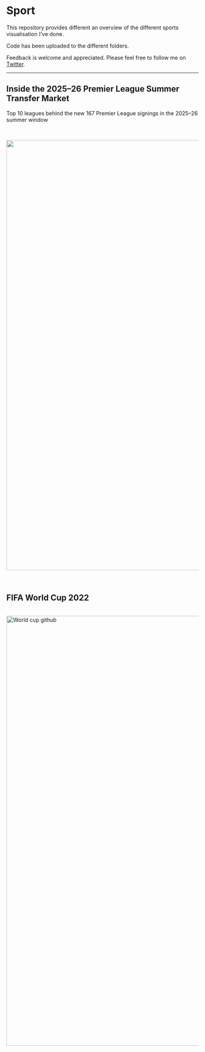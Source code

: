 
# Sport

This repository provides different an overview of the different sports visualisation I've done.

Code has been uploaded to the different folders.

Feedback is welcome and appreciated. Please feel free to follow me on [Twitter](https://twitter.com/Juanma_MN).

<hr>

## Inside the 2025–26 Premier League Summer Transfer Market

Top 10 leagues behind the new 167 Premier League signings in the 2025–26 summer window


<br>

<p align="center">



<img width="1968" height="1128" alt="Premier League transfers github" src="https://github.com/user-attachments/assets/4becc068-4611-4631-8044-abc2ae1819b9" />


</p>




<br>

## FIFA World Cup 2022



<br>

<img width="1968" height="1128" alt="World cup github" src="https://github.com/user-attachments/assets/9684e76c-8ec7-41ca-9782-e64a8581327a" />
